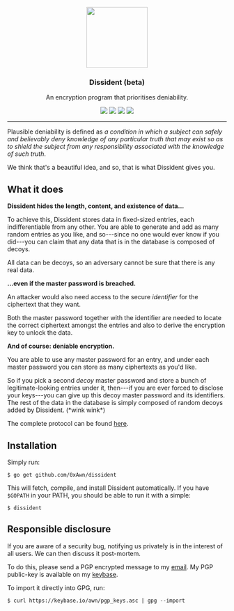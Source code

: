 <p align="center">
  <img src="https://cdn.rawgit.com/0xAwn/dissident/master/logo.svg" height="140" />
  <h3 align="center">Dissident (beta)</h3>
  <p align="center">An encryption program that prioritises deniability.</p>
  <p align="center">
    <a href="https://travis-ci.org/0xAwn/dissident"><img src="https://travis-ci.org/0xAwn/dissident.svg?branch=master"></a>
    <a href="https://ci.appveyor.com/project/0xAwn/dissident/branch/master"><img src="https://ci.appveyor.com/api/projects/status/9v38wh14fa6klc7v/branch/master?svg=true"></a>
    <a href="https://dependencyci.com/github/0xAwn/dissident"><img src="https://dependencyci.com/github/0xAwn/dissident/badge"></a>
    <a href="https://goreportcard.com/report/github.com/0xAwn/dissident"><img src="https://goreportcard.com/badge/github.com/0xAwn/dissident"></a>
  </p>
</p>

---

Plausible deniability is defined as *a condition in which a subject can safely and believably deny knowledge of any particular truth that may exist so as to shield the subject from any responsibility associated with the knowledge of such truth*.

We think that's a beautiful idea, and so, that is what Dissident gives you.

## What it does

**Dissident hides the length, content, and existence of data...**

To achieve this, Dissident stores data in fixed-sized entries, each indifferentiable from any other. You are able to generate and add as many random entries as you like, and so---since no one would ever know if you did---you can claim that any data that is in the database is composed of decoys.

All data can be decoys, so an adversary cannot be sure that there is any real data.

**...even if the master password is breached.**

An attacker would also need access to the secure *identifier* for the ciphertext that they want.

Both the master password together with the identifier are needed to locate the correct ciphertext amongst the entries and also to derive the encryption key to unlock the data.

**And of course: deniable encryption.**

You are able to use any master password for an entry, and under each master password you can store as many ciphertexts as you'd like.

So if you pick a second *decoy* master password and store a bunch of legitimate-looking entries under it, then---if you are ever forced to disclose your keys---you can give up this decoy master password and its identifiers. The rest of the data in the database is simply composed of random decoys added by Dissident. (\*wink wink\*)

The complete protocol can be found [here](PROTOCOL).

## Installation

Simply run:

```
$ go get github.com/0xAwn/dissident
```

This will fetch, compile, and install Dissident automatically. If you have `$GOPATH` in your PATH, you should be able to run it with a simple:

```
$ dissident
```

## Responsible disclosure

If you are aware of a security bug, notifying us privately is in the interest of all users. We can then discuss it post-mortem.

To do this, please send a PGP encrypted message to my [email](mailto:awn@cryptolosophy.io). My PGP public-key is available on my [keybase](https://keybase.io/awn).

To import it directly into GPG, run:

```
$ curl https://keybase.io/awn/pgp_keys.asc | gpg --import
```
